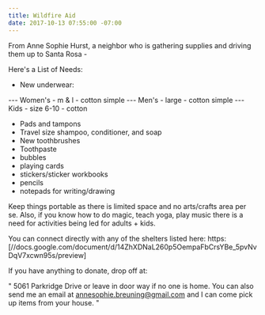```yaml
---
title: Wildfire Aid
date: 2017-10-13 07:55:00 -07:00
---
```


From Anne Sophie Hurst, a neighbor who is gathering supplies and driving them up to Santa Rosa - 

Here's a List of Needs:

- New underwear:

--- Women's - m & l - cotton simple
--- Men's - large - cotton simple
--- Kids - size 6-10 - cotton
- Pads and tampons
- Travel size shampoo, conditioner, and soap
- New toothbrushes
- Toothpaste
- bubbles
- playing cards
- stickers/sticker workbooks
- pencils
- notepads for writing/drawing

Keep things portable as there is limited space and no arts/crafts area per se. Also, if you know how to do magic, teach yoga, play music there is a need for activities being led for adults + kids. 

You can connect directly with any of the shelters listed here: https:[//docs.google.com/document/d/14ZhXDNaL260p5OempaFbCrsYBe_5pvNvDqV7xcwn95s/preview]
 

If you have anything to donate, drop off at:

"   5061 Parkridge Drive or leave in door way if no one is home. You can also send me an email at annesophie.breuning@gmail.com and I can come pick up items from your house.   "